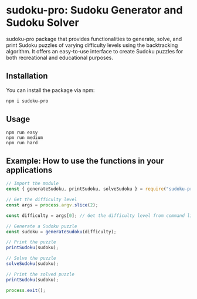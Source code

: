 # sudoku-pro: Sudoku Generator and Sudoku Solver

sudoku-pro package that provides functionalities to generate, solve, and print Sudoku puzzles of varying difficulty levels using the backtracking algorithm. It offers an easy-to-use interface to create Sudoku puzzles for both recreational and educational purposes.

## Installation

You can install the package via npm:

```bash
npm i sudoku-pro
```

## Usage

```npm
npm run easy
npm run medium
npm run hard
```

## Example: How to use the functions in your applications

```javascript
// Import the module
const { generateSudoku, printSudoku, solveSudoku } = require("sudoku-pro");

// Get the difficulty level
const args = process.argv.slice(2);

const difficulty = args[0]; // Get the difficulty level from command line arguments

// Generate a Sudoku puzzle
const sudoku = generateSudoku(difficulty);

// Print the puzzle
printSudoku(sudoku);

// Solve the puzzle
solveSudoku(sudoku);

// Print the solved puzzle
printSudoku(sudoku);

process.exit();
```
